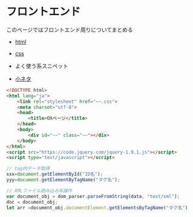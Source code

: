 # フロントエンド

このページではフロントエンド周りについてまとめる

- [html](html)
- [css](css)

- よく使う系スニペット
- [小ネタ](tips)

```html
<!DOCTYPE html>
<html lang="ja">
    <link rel="stylesheet" href="~~.css">
    <meta charset="utf-8">　
    <head>
        <title>OXページ</title>
    </head>
    <body>
        <div id="~~" class="~~"></div>
    </body>
</html>
<script src="https://code.jquery.com/jquery-1.9.1.js"></script>
<script type="text/javascript"></script>
```

```js
// tag内データ取得
xxx=document.getElementById("ID名");
yyy=document.getElementByTagName("タグ名");

// XMLファイル読み込み系操作
var document_obj = dom_parser.parseFromString(data, "text/xml");
doc = document_obj;
let arr =document_obj.documentElement.getElementsByTagName("タグ名")
```
